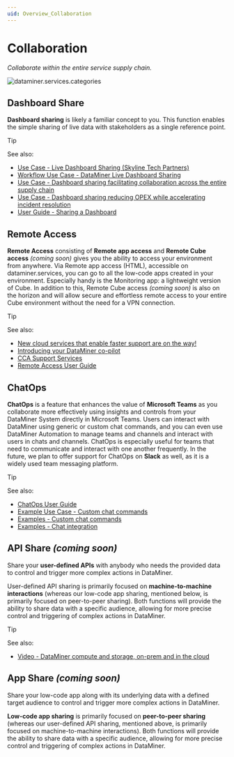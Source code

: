 ```yaml
---
uid: Overview_Collaboration
---
```


# Collaboration

*Collaborate within the entire service supply chain.*

![dataminer.services.categories](~/dataminer-overview/images/DMS_Collaboration.png)

## Dashboard Share

**Dashboard sharing** is likely a familiar concept to you. This function enables the simple sharing of live data with stakeholders as a single reference point.

> [!TIP]
> See also:
>
> - [Use Case - Live Dashboard Sharing (Skyline Tech Partners)](https://community.dataminer.services/use-case/live-dashboard-sharing-from-skyline-tech-partners/)
> - [Workflow Use Case - DataMiner Live Dashboard Sharing](https://community.dataminer.services/use-case/dataminer-live-data-sharing/)
> - [Use Case - Dashboard sharing facilitating collaboration across the entire supply chain](https://community.dataminer.services/use-case/dashboard-sharing-facilitating-collaboration-across-the-entire-supply-chain/)
> - [Use Case - Dashboard sharing reducing OPEX while accelerating incident resolution](https://community.dataminer.services/use-case/dashboard-sharing-reducing-opex-while-accelerating-incident-resolution/)
> - [User Guide - Sharing a Dashboard](xref:Sharing_a_dashboard)

## Remote Access

**Remote Access** consisting of **Remote app access** and **Remote Cube access** *(coming soon)* gives you the ability to access your environment from anywhere. Via Remote app access (HTML), accessible on dataminer.services, you can go to all the low-code apps created in your environment. Especially handy is the Monitoring app: a lightweight version of Cube. In addition to this, Remote Cube access *(coming soon)* is also on the horizon and will allow secure and effortless remote access to your entire Cube environment without the need for a VPN connection.

> [!TIP]
> See also:
>
> - [New cloud services that enable faster support are on the way!](https://community.dataminer.services/new-cloud-services-that-enable-faster-support-are-on-the-way/)
> - [Introducing your DataMiner co-pilot](https://community.dataminer.services/introducing-your-dataminer-co-pilot/)
> - [CCA Support Services](xref:CCA_Support_Services)
> - [Remote Access User Guide](xref:Cloud_Remote_Access)

## ChatOps

**ChatOps** is a feature that enhances the value of **Microsoft Teams** as you collaborate more effectively using insights and controls from your DataMiner System directly in Microsoft Teams. Users can interact with DataMiner using generic or custom chat commands, and you can even use DataMiner Automation to manage teams and channels and interact with users in chats and channels. ChatOps is especially useful for teams that need to communicate and interact with one another frequently. In the future, we plan to offer support for ChatOps on **Slack** as well, as it is a widely used team messaging platform.

> [!TIP]
> See also:
>
> - [ChatOps User Guide](xref:ChatOps)
> - [Example Use Case - Custom chat commands](https://community.dataminer.services/use-case/dataminer-chatops-custom-commands/)
> - [Examples - Custom chat commands](https://github.com/SkylineCommunications/ChatOps-Extensions/blob/main/CustomCommandExamples)
> - [Examples - Chat integration](https://github.com/SkylineCommunications/ChatOps-Extensions/tree/main/ChatIntegrationExamples)

## API Share *(coming soon)*

Share your **user-defined APIs** with anybody who needs the provided data to control and trigger more complex actions in DataMiner.

User-defined API sharing is primarily focused on **machine-to-machine interactions** (whereas our low-code app sharing, mentioned below, is primarily focused on peer-to-peer sharing). Both functions will provide the ability to share data with a specific audience, allowing for more precise control and triggering of complex actions in DataMiner.

> [!TIP]
> See also:
>
> - [Video - DataMiner compute and storage, on-prem and in the cloud](https://community.dataminer.services/video/dataminer-compute-and-storage-on-prem-and-in-the-cloud/)

## App Share *(coming soon)*

Share your low-code app along with its underlying data with a defined target audience to control and trigger more complex actions in DataMiner.

**Low-code app sharing** is primarily focused on **peer-to-peer sharing** (whereas our user-defined API sharing, mentioned above, is primarily focused on machine-to-machine interactions). Both functions will provide the ability to share data with a specific audience, allowing for more precise control and triggering of complex actions in DataMiner.
